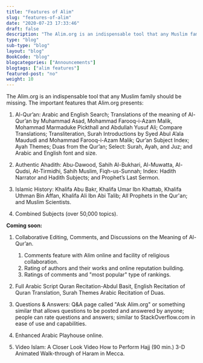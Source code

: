 ```yaml
---
title: "Features of Alim" 
slug: "features-of-alim"
date: "2020-07-23 17:33:46"
draft: false
description: "The Alim.org is an indispensable tool that any Muslim family should be missing. Alim announces its important features - Quran, Ahadith, Islamic History." 
type: "blog"
sub-type: "blog" 
layout: "blog" 
BookCode: "blog"
blogcategories: ["Announcements"]
blogtags: ["alim features"]
featured-post: "no"
weight: 10  
---
```

The Alim.org is an indispensable tool that any Muslim family should be missing. The important features that Alim.org presents:

   1. Al-Qur’an: Arabic and English Search; Translations of the meaning of Al-Qur’an by Muhammad Asad, Mohammad Farooq-i-Azam Malik, Mohammad Marmaduke Pickthall and Abdullah Yusuf Ali; Compare Translations; Transliteration, Surah Introductions by Syed Abul A’ala Maududi and Mohammad Farooq-i-Azam Malik; Qur’an Subject Index; Ayah Themes; Duas from the Qur’an; Select: Surah, Ayah, and Juz; and Arabic and English font and size.

   2. Authentic Ahadith: Abu-Dawood, Sahih Al-Bukhari, Al-Muwatta, Al-Qudsi, At-Tirmidhi, Sahih Muslim, Fiqh-us-Sunnah; Index: Hadith Narrator and Hadith Subjects; and Prophet’s Last Sermon.

   3. Islamic History: Khalifa Abu Bakr, Khalifa Umar Ibn Khattab, Khalifa Uthman Bin Affan, Khalifa Ali Ibn Abi Talib; All Prophets in the Qur'an; and Muslim Scientists.

   4. Combined Subjects (over 50,000 topics).

**Coming soon:**

1.  Collaborative Editing, Comments, and Discussions on the Meaning of Al-Qur’an.

    1.  Comments feature with Alim online and facility of religious collaboration.
    2.  Rating of authors and their works and online reputation building.
    3.  Ratings of comments and "most popular" type of rankings.

2.  Full Arabic Script Quran Recitation-Abdul Basit, English Recitation of Quran Translation, Surah Themes Arabic Recitation of Duas.

3. Questions & Answers: Q&A page called "Ask Alim.org" or something similar that allows questions to be posted and answered by anyone; people can rate questions and answers; similar to StackOverflow.com in ease of use and capabilities.

4. Enhanced Arabic Playhouse online.

5. Video Islam: A Closer Look Video How to Perform Hajj (90 min.) 3-D Animated Walk-through of Haram in Mecca.

